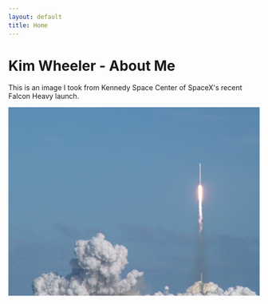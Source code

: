 ```yaml
---
layout: default
title: Home
---
```


# Kim Wheeler - About Me

This is an image I took from Kennedy Space Center of SpaceX's recent Falcon Heavy launch.

![Falcon Heavy](/assets/images/launch.jpg)


